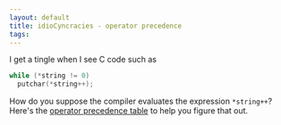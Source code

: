 ```yaml
---
layout: default
title: idioCyncracies - operator precedence
tags:
---
```


I get a tingle when I see C code such as

```c
while (*string != 0)
  putchar(*string++);
```

How do you suppose the compiler evaluates the expression `*string++`? Here's the [operator precedence table](http://en.wikipedia.org/wiki/Operators_in_C_and_C%2B%2B#Operator_precedence) to help you figure that out.
